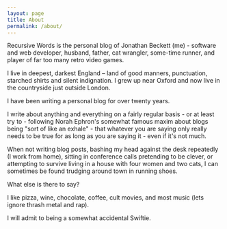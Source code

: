 ```yaml
---
layout: page
title: About
permalink: /about/
---
```


Recursive Words is the personal blog of Jonathan Beckett (me) - software and web developer, husband, father, cat wrangler, some-time runner, and player of far too many retro video games.

I live in deepest, darkest England – land of good manners, punctuation, starched shirts and silent indignation. I grew up near Oxford and now live in the countryside just outside London.

I have been writing a personal blog for over twenty years.

I write about anything and everything on a fairly regular basis - or at least try to - following Norah Ephron's somewhat famous maxim about blogs being "sort of like an exhale" - that whatever you are saying only really needs to be true for as long as you are saying it - even if it's not much.

When not writing blog posts, bashing my head against the desk repeatedly (I work from home), sitting in conference calls pretending to be clever, or attempting to survive living in a house with four women and two cats, I can sometimes be found trudging around town in running shoes.

What else is there to say?

I like pizza, wine, chocolate, coffee, cult movies, and most music (lets ignore thrash metal and rap).

I will admit to being a somewhat accidental Swiftie.